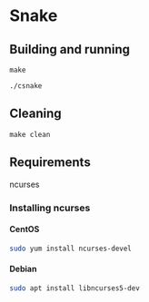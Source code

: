 # Snake


## Building and running

```
make

./csnake
```

## Cleaning

```
make clean
```

## Requirements

ncurses

### Installing ncurses

#### CentOS

```bash
sudo yum install ncurses-devel
```

#### Debian

```bash
sudo apt install libncurses5-dev
```
